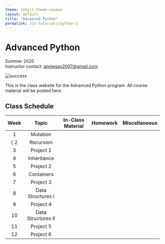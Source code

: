 ```yaml
---
theme: jekyll-theme-cayman
layout: default
title: "Advanced Python"
permalink: /cs-tutorials/python-2
---
```


# Advanced Python
Summer 2020  
Instructor contact: anniegao2007@gmail.com

![success](https://i.pinimg.com/originals/dc/ab/22/dcab22f4cfd2c666ecc0352d25647132.jpg)
  
This is the class website for the Advanced Python program. All course material will be posted here.

## Class Schedule

| Week  | Topic             | In-Class Material | Homework | Miscellaneous |
| :---: | :---:             | :---:             | :---:    | :--:          |
| 1  | Mutation             |
{ 2  | Recursion            |
| 3  | Project 1            |
| 4  | Inheritance          |
| 5  | Project 2            |
| 6  | Containers           |
| 7  | Project 3            |
| 8  | Data Structures I    |
| 9  | Project 4            |
| 10 | Data Structures II   |
| 11 | Project 5            |
| 12 | Project 6            |
